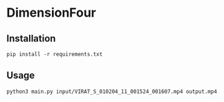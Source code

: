 # DimensionFour

## Installation
`pip install -r requirements.txt`

## Usage
`python3 main.py input/VIRAT_S_010204_11_001524_001607.mp4 output.mp4`
